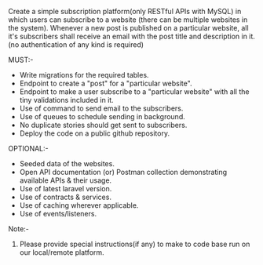 Create a simple subscription platform(only RESTful APIs with MySQL) in which users can subscribe to a website (there can be multiple websites in the system). Whenever a new post is published on a particular website, all it's subscribers shall receive an email with the post title and description in it. (no authentication of any kind is required)

MUST:-
- Write migrations for the required tables.
- Endpoint to create a "post" for a "particular website".
- Endpoint to make a user subscribe to a "particular website" with all the tiny validations included in it.
- Use of command to send email to the subscribers.
- Use of queues to schedule sending in background.
- No duplicate stories should get sent to subscribers.
- Deploy the code on a public github repository.

OPTIONAL:-
- Seeded data of the websites.
- Open API documentation (or) Postman collection demonstrating available APIs & their usage.
- Use of latest laravel version.
- Use of contracts & services.
- Use of caching wherever applicable.
- Use of events/listeners.

Note:-
1. Please provide special instructions(if any) to make to code base run on our local/remote platform.
